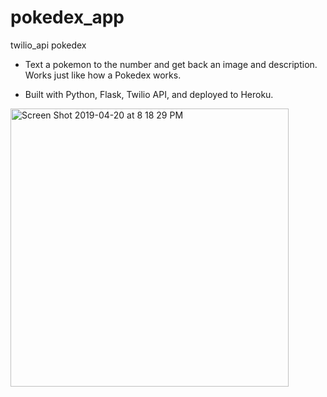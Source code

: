 # pokedex_app
twilio_api pokedex

- Text a pokemon to the number and get back an image and description. Works just like how a Pokedex works. 

- Built with Python, Flask, Twilio API, and deployed to Heroku. 


<img width="445" alt="Screen Shot 2019-04-20 at 8 18 29 PM" src="https://user-images.githubusercontent.com/25594064/70409385-3558ce00-1a11-11ea-906a-c028fb00ad0d.png">
